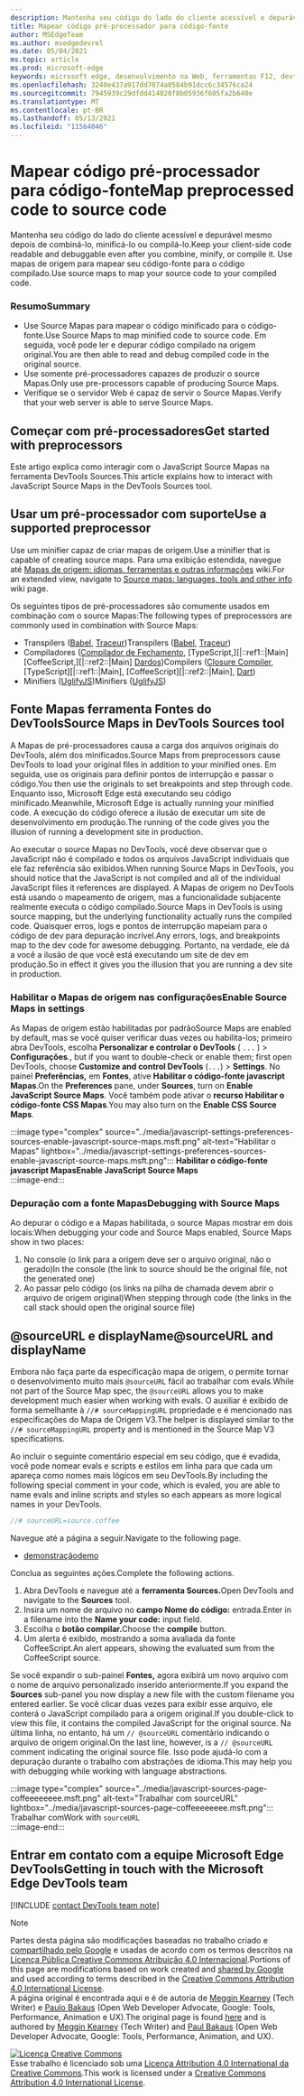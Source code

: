 ```yaml
---
description: Mantenha seu código do lado do cliente acessível e depurável mesmo depois de combiná-lo, minificá-lo ou compilá-lo.
title: Mapear código pré-processador para código-fonte
author: MSEdgeTeam
ms.author: msedgedevrel
ms.date: 05/04/2021
ms.topic: article
ms.prod: microsoft-edge
keywords: microsoft edge, desenvolvimento na Web, ferramentas F12, devtools
ms.openlocfilehash: 3240e437a917dd7074a0584b91dcc6c34576ca24
ms.sourcegitcommit: 7945939c29dfdd414020f8b05936f605fa2b640e
ms.translationtype: MT
ms.contentlocale: pt-BR
ms.lasthandoff: 05/13/2021
ms.locfileid: "11564046"
---
```

<!-- Copyright Meggin Kearney and Paul Bakaus

   Licensed under the Apache License, Version 2.0 (the "License");
   you may not use this file except in compliance with the License.
   You may obtain a copy of the License at

       https://www.apache.org/licenses/LICENSE-2.0

   Unless required by applicable law or agreed to in writing, software
   distributed under the License is distributed on an "AS IS" BASIS,
   WITHOUT WARRANTIES OR CONDITIONS OF ANY KIND, either express or implied.
   See the License for the specific language governing permissions and
   limitations under the License.  -->  
# <a name="map-preprocessed-code-to-source-code"></a><span data-ttu-id="8613f-104">Mapear código pré-processador para código-fonte</span><span class="sxs-lookup"><span data-stu-id="8613f-104">Map preprocessed code to source code</span></span>  

<span data-ttu-id="8613f-105">Mantenha seu código do lado do cliente acessível e depurável mesmo depois de combiná-lo, minificá-lo ou compilá-lo.</span><span class="sxs-lookup"><span data-stu-id="8613f-105">Keep your client-side code readable and debuggable even after you combine, minify, or compile it.</span></span>  <span data-ttu-id="8613f-106">Use mapas de origem para mapear seu código-fonte para o código compilado.</span><span class="sxs-lookup"><span data-stu-id="8613f-106">Use source maps to map your source code to your compiled code.</span></span>  

### <a name="summary"></a><span data-ttu-id="8613f-107">Resumo</span><span class="sxs-lookup"><span data-stu-id="8613f-107">Summary</span></span>  

*   <span data-ttu-id="8613f-108">Use Source Mapas para mapear o código minificado para o código-fonte.</span><span class="sxs-lookup"><span data-stu-id="8613f-108">Use Source Maps to map minified code to source code.</span></span>  <span data-ttu-id="8613f-109">Em seguida, você pode ler e depurar código compilado na origem original.</span><span class="sxs-lookup"><span data-stu-id="8613f-109">You are then able to read and debug compiled code in the original source.</span></span>  
*   <span data-ttu-id="8613f-110">Use somente pré-processadores capazes de produzir o source Mapas.</span><span class="sxs-lookup"><span data-stu-id="8613f-110">Only use pre-processors capable of producing Source Maps.</span></span>  
*   <span data-ttu-id="8613f-111">Verifique se o servidor Web é capaz de servir o Source Mapas.</span><span class="sxs-lookup"><span data-stu-id="8613f-111">Verify that your web server is able to serve Source Maps.</span></span>  
    
<!--todo: add link to preprocessors capable of producing Source Maps when section is available -->  
<!--[]: /web/tools/setup/setup-preprocessors?#supported_preprocessors ""  -->  

## <a name="get-started-with-preprocessors"></a><span data-ttu-id="8613f-112">Começar com pré-processadores</span><span class="sxs-lookup"><span data-stu-id="8613f-112">Get started with preprocessors</span></span>  

<span data-ttu-id="8613f-113">Este artigo explica como interagir com o JavaScript Source Mapas na ferramenta DevTools Sources.</span><span class="sxs-lookup"><span data-stu-id="8613f-113">This article explains how to interact with JavaScript Source Maps in the DevTools Sources tool.</span></span>  <!--For a first overview of what preprocessors are, how each may help, and how Source Maps work; navigate to Set Up CSS & JS Preprocessors.  -->  

<!--todo: add link to Set Up CSS & JS Preprocessors when section is available -->  
<!--[]: /web/tools/setup/setup-preprocessors#debugging-and-editing-preprocessed-content ""  -->  

## <a name="use-a-supported-preprocessor"></a><span data-ttu-id="8613f-114">Usar um pré-processador com suporte</span><span class="sxs-lookup"><span data-stu-id="8613f-114">Use a supported preprocessor</span></span>  

<span data-ttu-id="8613f-115">Use um minifier capaz de criar mapas de origem.</span><span class="sxs-lookup"><span data-stu-id="8613f-115">Use a minifier that is capable of creating source maps.</span></span>  <!--For the most popular options, navigate to preprocessor support section.  -->  <span data-ttu-id="8613f-116">Para uma exibição estendida, navegue até [Mapas de origem: idiomas, ferramentas e outras informações][GitHubWikiSourceMapsLanguagesTools] wiki.</span><span class="sxs-lookup"><span data-stu-id="8613f-116">For an extended view, navigate to [Source maps: languages, tools and other info][GitHubWikiSourceMapsLanguagesTools] wiki page.</span></span>  

<!--todo: add link to display the preprocessor support section when section is available -->  
<!--[]: /web/tools/setup/setup-preprocessors?#supported_preprocessors ""  -->  

<span data-ttu-id="8613f-117">Os seguintes tipos de pré-processadores são comumente usados em combinação com o source Mapas:</span><span class="sxs-lookup"><span data-stu-id="8613f-117">The following types of preprocessors are commonly used in combination with Source Maps:</span></span>  

*   <span data-ttu-id="8613f-118">Transpilers \([Babel][BabelJS], [Traceur][GitHubWikiGoogleTraceurCompiler]\)</span><span class="sxs-lookup"><span data-stu-id="8613f-118">Transpilers \([Babel][BabelJS], [Traceur][GitHubWikiGoogleTraceurCompiler]\)</span></span>  
*   <span data-ttu-id="8613f-119">Compiladores \([Compilador de Fechamento,][GitHubGoogleClosureCompiler] [TypeScript,][|::ref1::|Main] [CoffeeScript,][|::ref2::|Main] [Dardos][DartMain]\)</span><span class="sxs-lookup"><span data-stu-id="8613f-119">Compilers \([Closure Compiler][GitHubGoogleClosureCompiler], [TypeScript][|::ref1::|Main], [CoffeeScript][|::ref2::|Main], [Dart][DartMain]\)</span></span>  
*   <span data-ttu-id="8613f-120">Minifiers \([UglifyJS][GitHubMishooUglifyJS]\)</span><span class="sxs-lookup"><span data-stu-id="8613f-120">Minifiers \([UglifyJS][GitHubMishooUglifyJS]\)</span></span>  
    
## <a name="source-maps-in-devtools-sources-tool"></a><span data-ttu-id="8613f-121">Fonte Mapas ferramenta Fontes do DevTools</span><span class="sxs-lookup"><span data-stu-id="8613f-121">Source Maps in DevTools Sources tool</span></span>  

<span data-ttu-id="8613f-122">A Mapas de pré-processadores causa a carga dos arquivos originais do DevTools, além dos minificados.</span><span class="sxs-lookup"><span data-stu-id="8613f-122">Source Maps from preprocessors cause DevTools to load your original files in addition to your minified ones.</span></span>  <span data-ttu-id="8613f-123">Em seguida, use os originais para definir pontos de interrupção e passar o código.</span><span class="sxs-lookup"><span data-stu-id="8613f-123">You then use the originals to set breakpoints and step through code.</span></span>  <span data-ttu-id="8613f-124">Enquanto isso, Microsoft Edge está executando seu código minificado.</span><span class="sxs-lookup"><span data-stu-id="8613f-124">Meanwhile, Microsoft Edge is actually running your minified code.</span></span>  <span data-ttu-id="8613f-125">A execução do código oferece a ilusão de executar um site de desenvolvimento em produção.</span><span class="sxs-lookup"><span data-stu-id="8613f-125">The running of the code gives you the illusion of running a development site in production.</span></span>  

<span data-ttu-id="8613f-126">Ao executar o source Mapas no DevTools, você deve observar que o JavaScript não é compilado e todos os arquivos JavaScript individuais que ele faz referência são exibidos.</span><span class="sxs-lookup"><span data-stu-id="8613f-126">When running Source Maps in DevTools, you should notice that the JavaScript is not compiled and all of the individual JavaScript files it references are displayed.</span></span>  <span data-ttu-id="8613f-127">A Mapas de origem no DevTools está usando o mapeamento de origem, mas a funcionalidade subjacente realmente executa o código compilado.</span><span class="sxs-lookup"><span data-stu-id="8613f-127">Source Maps in DevTools is using source mapping, but the underlying functionality actually runs the compiled code.</span></span>  <span data-ttu-id="8613f-128">Quaisquer erros, logs e pontos de interrupção mapeiam para o código de dev para depuração incrível.</span><span class="sxs-lookup"><span data-stu-id="8613f-128">Any errors, logs, and breakpoints map to the dev code for awesome debugging.</span></span>  <span data-ttu-id="8613f-129">Portanto, na verdade, ele dá a você a ilusão de que você está executando um site de dev em produção.</span><span class="sxs-lookup"><span data-stu-id="8613f-129">So in effect it gives you the illusion that you are running a dev site in production.</span></span>  

### <a name="enable-source-maps-in-settings"></a><span data-ttu-id="8613f-130">Habilitar o Mapas de origem nas configurações</span><span class="sxs-lookup"><span data-stu-id="8613f-130">Enable Source Maps in settings</span></span>  

<span data-ttu-id="8613f-131">As Mapas de origem estão habilitadas por padrão</span><span class="sxs-lookup"><span data-stu-id="8613f-131">Source Maps are enabled by default</span></span><!-- \(as of Microsoft Edge 39\)--><span data-ttu-id="8613f-132">, mas se você quiser verificar duas vezes ou habilita-los; primeiro abra DevTools, escolha **Personalizar e controlar o DevTools** \( `...` \) > **Configurações**.</span><span class="sxs-lookup"><span data-stu-id="8613f-132">, but if you want to double-check or enable them; first open DevTools, choose **Customize and control DevTools** \(`...`\) > **Settings**.</span></span>  <span data-ttu-id="8613f-133">No painel **Preferências,** em **Fontes**, ative **Habilitar o código-fonte javascript Mapas**.</span><span class="sxs-lookup"><span data-stu-id="8613f-133">On the **Preferences** pane, under **Sources**, turn on **Enable JavaScript Source Maps**.</span></span>  <span data-ttu-id="8613f-134">Você também pode ativar o **recurso Habilitar o código-fonte CSS Mapas**.</span><span class="sxs-lookup"><span data-stu-id="8613f-134">You may also turn on the **Enable CSS Source Maps**.</span></span>  

:::image type="complex" source="../media/javascript-settings-preferences-sources-enable-javascript-source-maps.msft.png" alt-text="Habilitar o Mapas" lightbox="../media/javascript-settings-preferences-sources-enable-javascript-source-maps.msft.png":::
   **<span data-ttu-id="8613f-136">Habilitar o código-fonte javascript Mapas</span><span class="sxs-lookup"><span data-stu-id="8613f-136">Enable JavaScript Source Maps</span></span>**  
:::image-end:::  

### <a name="debugging-with-source-maps"></a><span data-ttu-id="8613f-137">Depuração com a fonte Mapas</span><span class="sxs-lookup"><span data-stu-id="8613f-137">Debugging with Source Maps</span></span>  

<span data-ttu-id="8613f-138">Ao depurar o código e a Mapas habilitada, o source Mapas mostrar em dois locais:</span><span class="sxs-lookup"><span data-stu-id="8613f-138">When debugging your code and Source Maps enabled, Source Maps show in two places:</span></span>  

1.  <span data-ttu-id="8613f-139">No console \(o link para a origem deve ser o arquivo original, não o gerado\)</span><span class="sxs-lookup"><span data-stu-id="8613f-139">In the console \(the link to source should be the original file, not the generated one\)</span></span>  
1.  <span data-ttu-id="8613f-140">Ao passar pelo código \(os links na pilha de chamada devem abrir o arquivo de origem original\)</span><span class="sxs-lookup"><span data-stu-id="8613f-140">When stepping through code \(the links in the call stack should open the original source file\)</span></span>  
    
<!--todo: add link to debugging your code when section is available -->  
<!--[DebugBreakpointsStepCode]: ../debug/breakpoints/step-code.md ""  -->  

## <a name="sourceurl-and-displayname"></a><span data-ttu-id="8613f-141">@sourceURL e displayName</span><span class="sxs-lookup"><span data-stu-id="8613f-141">@sourceURL and displayName</span></span>  

<span data-ttu-id="8613f-142">Embora não faça parte da especificação mapa de origem, o permite tornar o desenvolvimento muito mais `@sourceURL` fácil ao trabalhar com evals.</span><span class="sxs-lookup"><span data-stu-id="8613f-142">While not part of the Source Map spec, the `@sourceURL` allows you to make development much easier when working with evals.</span></span>  <span data-ttu-id="8613f-143">O auxiliar é exibido de forma semelhante à `//# sourceMappingURL` propriedade e é mencionado nas especificações do Mapa de Origem V3.</span><span class="sxs-lookup"><span data-stu-id="8613f-143">The helper is displayed similar to the `//# sourceMappingURL` property and is mentioned in the Source Map V3 specifications.</span></span>  

<span data-ttu-id="8613f-144">Ao incluir o seguinte comentário especial em seu código, que é evadida, você pode nomear evals e scripts e estilos em linha para que cada um apareça como nomes mais lógicos em seu DevTools.</span><span class="sxs-lookup"><span data-stu-id="8613f-144">By including the following special comment in your code, which is evaled, you are able to name evals and inline scripts and styles so each appears as more logical names in your DevTools.</span></span>  

```javascript
//# sourceURL=source.coffee
```  

<span data-ttu-id="8613f-145">Navegue até a página a seguir.</span><span class="sxs-lookup"><span data-stu-id="8613f-145">Navigate to the following page.</span></span>  

*   [<span data-ttu-id="8613f-146">demonstração</span><span class="sxs-lookup"><span data-stu-id="8613f-146">demo</span></span>][CssNinjaDemoSourceMapping]

<span data-ttu-id="8613f-147">Conclua as seguintes ações.</span><span class="sxs-lookup"><span data-stu-id="8613f-147">Complete the following actions.</span></span>  

1.  <span data-ttu-id="8613f-148">Abra DevTools e navegue até a **ferramenta Sources.**</span><span class="sxs-lookup"><span data-stu-id="8613f-148">Open DevTools and navigate to the **Sources** tool.</span></span>  
1.  <span data-ttu-id="8613f-149">Insira um nome de arquivo no **campo Nome do código:** entrada.</span><span class="sxs-lookup"><span data-stu-id="8613f-149">Enter in a filename into the **Name your code:** input field.</span></span>  
1.  <span data-ttu-id="8613f-150">Escolha o **botão compilar.**</span><span class="sxs-lookup"><span data-stu-id="8613f-150">Choose the **compile** button.</span></span>  
1.  <span data-ttu-id="8613f-151">Um alerta é exibido, mostrando a soma avaliada da fonte CoffeeScript.</span><span class="sxs-lookup"><span data-stu-id="8613f-151">An alert appears, showing the evaluated sum from the CoffeeScript source.</span></span>  
    
<span data-ttu-id="8613f-152">Se você expandir o sub-painel **Fontes,** agora exibirá um novo arquivo com o nome de arquivo personalizado inserido anteriormente.</span><span class="sxs-lookup"><span data-stu-id="8613f-152">If you expand the **Sources** sub-panel you now display a new file with the custom filename you entered earlier.</span></span>  <span data-ttu-id="8613f-153">Se você clicar duas vezes para exibir esse arquivo, ele conterá o JavaScript compilado para a origem original.</span><span class="sxs-lookup"><span data-stu-id="8613f-153">If you double-click to view this file, it contains the compiled JavaScript for the original source.</span></span>  <span data-ttu-id="8613f-154">Na última linha, no entanto, há um `// @sourceURL` comentário indicando o arquivo de origem original.</span><span class="sxs-lookup"><span data-stu-id="8613f-154">On the last line, however, is a `// @sourceURL` comment indicating the original source file.</span></span>  <span data-ttu-id="8613f-155">Isso pode ajudá-lo com a depuração durante o trabalho com abstrações de idioma.</span><span class="sxs-lookup"><span data-stu-id="8613f-155">This may help you with debugging while working with language abstractions.</span></span>  

:::image type="complex" source="../media/javascript-sources-page-coffeeeeeeee.msft.png" alt-text="Trabalhar com sourceURL" lightbox="../media/javascript-sources-page-coffeeeeeeee.msft.png":::
   <span data-ttu-id="8613f-157">Trabalhar com</span><span class="sxs-lookup"><span data-stu-id="8613f-157">Work with</span></span> `sourceURL`  
:::image-end:::  

## <a name="getting-in-touch-with-the-microsoft-edge-devtools-team"></a><span data-ttu-id="8613f-158">Entrar em contato com a equipe Microsoft Edge DevTools</span><span class="sxs-lookup"><span data-stu-id="8613f-158">Getting in touch with the Microsoft Edge DevTools team</span></span>

[!INCLUDE [contact DevTools team note](../includes/contact-devtools-team-note.md)]  

<!-- links -->  

[BabelJS]: https://babeljs.io "O Babel é um compilador JavaScript"  

[CoffeeScriptMain]: https://coffeescript.org "CoffeeScript"  

[CssNinjaDemoSourceMapping]: https://www.thecssninja.com/demo/source_mapping/compile.html "Um exemplo simples de nomeação de eval //# sourceURL"  

[DartMain]: https://www.dartlang.org "Linguagem de programação de dardos"  

[GitHubGoogleClosureCompiler]: https://github.com/google/closure-compiler "google/closure-compiler | GitHub"  

[GitHubMishooUglifyJS]: https://github.com/mishoo/UglifyJS "mishoo/UglifyJS | GitHub"  

[GitHubWikiSourceMapsLanguagesTools]: https://github.com/ryanseddon/source-map/wiki/Source-maps:-languages,-tools-and-other-info "Mapas de origem: idiomas, ferramentas e outras informações | GitHub wiki"  

[GitHubWikiGoogleTraceurCompiler]: https://github.com/google/traceur-compiler/wiki/Getting-Started "Getting Started - google/traceur-compiler | GitHub wiki"  

[TypeScriptMain]: https://www.typescriptlang.org "TypeScript"  

> [!NOTE]
> <span data-ttu-id="8613f-168">Partes desta página são modificações baseadas no trabalho criado e [compartilhado pelo Google][GoogleSitePolicies] e usadas de acordo com os termos descritos na [Licença Pública Creative Commons Atribuição 4.0 Internacional][CCA4IL].</span><span class="sxs-lookup"><span data-stu-id="8613f-168">Portions of this page are modifications based on work created and [shared by Google][GoogleSitePolicies] and used according to terms described in the [Creative Commons Attribution 4.0 International License][CCA4IL].</span></span>  
> <span data-ttu-id="8613f-169">A página original [](https://developers.google.com/web/tools/chrome-devtools/javascript/source-maps) é encontrada aqui e é de autoria de [Meggin Kearney][MegginKearney] \(Tech Writer\) e [Paulo Bakaus][PaulBakaus] \(Open Web Developer Advocate, Google: Tools, Performance, Animation e UX\).</span><span class="sxs-lookup"><span data-stu-id="8613f-169">The original page is found [here](https://developers.google.com/web/tools/chrome-devtools/javascript/source-maps) and is authored by [Meggin Kearney][MegginKearney] \(Tech Writer\) and [Paul Bakaus][PaulBakaus] \(Open Web Developer Advocate, Google: Tools, Performance, Animation, and UX\).</span></span>  

[![Licença Creative Commons][CCby4Image]][CCA4IL]  
<span data-ttu-id="8613f-171">Esse trabalho é licenciado sob uma [Licença Attribution 4.0 International da Creative Commons][CCA4IL].</span><span class="sxs-lookup"><span data-stu-id="8613f-171">This work is licensed under a [Creative Commons Attribution 4.0 International License][CCA4IL].</span></span>  

[CCA4IL]: https://creativecommons.org/licenses/by/4.0  
[CCby4Image]: https://i.creativecommons.org/l/by/4.0/88x31.png  
[GoogleSitePolicies]: https://developers.google.com/terms/site-policies  
[KayceBasques]: https://developers.google.com/web/resources/contributors#kayce-basques  
[MegginKearney]: https://developers.google.com/web/resources/contributors#meggin-kearney  
[PaulBakaus]: https://developers.google.com/web/resources/contributors#paul-bakaus  
